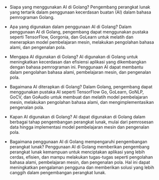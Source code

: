 - Siapa yang menggunakan AI di Golang?
    Pengembang perangkat lunak yang tertarik dalam penggunaan kecerdasan buatan (AI) dalam bahasa pemrograman Golang.

- Apa yang digunakan dalam penggunaan AI di Golang?
    Dalam penggunaan AI di Golang, pengembang dapat menggunakan pustaka seperti TensorFlow, Gorgonia, dan GoLearn untuk melatih dan menerapkan model pembelajaran mesin, melakukan pengolahan bahasa alami, dan pengenalan pola.

- Mengapa AI digunakan di Golang?
    AI digunakan di Golang untuk meningkatkan kecerdasan dan efisiensi aplikasi yang dikembangkan dengan bahasa pemrograman ini. Penggunaan AI dapat membantu dalam pengolahan bahasa alami, pembelajaran mesin, dan pengenalan pola.

- Bagaimana AI diterapkan di Golang?
    Dalam Golang, pengembang dapat menggunakan pustaka AI seperti TensorFlow Go, GoLearn, GoNLP, GoCV, dan GoAudio untuk membuat dan melatih model pembelajaran mesin, melakukan pengolahan bahasa alami, dan mengimplementasikan pengenalan pola.

- Kapan AI digunakan di Golang?
    AI dapat digunakan di Golang dalam berbagai tahap pengembangan perangkat lunak, mulai dari pemrosesan data hingga implementasi model pembelajaran mesin dan pengenalan pola.

- Bagaimana penggunaan AI di Golang mempengaruhi pengembangan perangkat lunak?
    Penggunaan AI di Golang memberikan pengembang perangkat lunak kemampuan untuk menciptakan aplikasi yang lebih cerdas, efisien, dan mampu melakukan tugas-tugas seperti pengolahan bahasa alami, pembelajaran mesin, dan pengenalan pola. Hal ini dapat meningkatkan pengalaman pengguna dan memberikan solusi yang lebih canggih dalam pengembangan perangkat lunak.